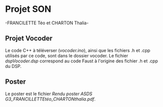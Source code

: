 # Projet SON
-FRANCILETTE Téo et CHARTON Thalia-

## Projet Vocoder
Le code C++ à téléverser (*vocoder.ino*), ainsi que les fichiers .h et .cpp utilisés par ce code, sont dans le dossier vocoder. Le fichier *dspVocoder.dsp* correspond au code Faust à l'origine des fichier .h et .cpp du DSP.

## Poster 
Le poster est le fichier *Rendu poster ASDS G3_FRANCILLETTEtéo_CHARTONthalia.pdf*.
